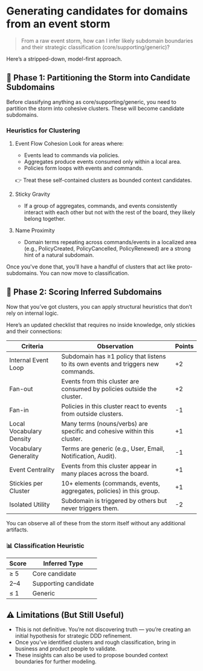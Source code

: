 # Generating candidates for domains from an event storm

> From a raw event storm, how can I infer likely subdomain boundaries and their strategic classification (core/supporting/generic)?

Here’s a stripped-down, model-first approach.

## 🧭 Phase 1: Partitioning the Storm into Candidate Subdomains

Before classifying anything as core/supporting/generic, you need to partition the storm into cohesive clusters. These will become candidate subdomains.

### Heuristics for Clustering

1. Event Flow Cohesion 
   Look for areas where:

   - Events lead to commands via policies.
   - Aggregates produce events consumed only within a local area.
   - Policies form loops with events and commands.

   👉 Treat these self-contained clusters as bounded context candidates.

1. Sticky Gravity

   - If a group of aggregates, commands, and events consistently interact with each other but not with the rest of the board, they likely belong together.

1. Name Proximity

   - Domain terms repeating across commands/events in a localized area (e.g., PolicyCreated, PolicyCancelled, PolicyRenewed) are a strong hint of a natural subdomain.

Once you've done that, you’ll have a handful of clusters that act like proto-subdomains. You can now move to classification.

## 🧮 Phase 2: Scoring Inferred Subdomains

Now that you’ve got clusters, you can apply structural heuristics that don’t rely on internal logic.

Here’s an updated checklist that requires no inside knowledge, only stickies and their connections:

| Criteria                 | Observation                                                                       | Points |
|--------------------------|-----------------------------------------------------------------------------------|--------|
| Internal Event Loop      | Subdomain has ≥1 policy that listens to its own events and triggers new commands. | +2     |
| Fan-out                  | Events from this cluster are consumed by policies outside the cluster.            | +2     |
| Fan-in                   | Policies in this cluster react to events from outside clusters.                   | -1     |
| Local Vocabulary Density | Many terms (nouns/verbs) are specific and cohesive within this cluster.           | +1     |
| Vocabulary Generality    | Terms are generic (e.g., User, Email, Notification, Audit).                       | -1     |
| Event Centrality         | Events from this cluster appear in many places across the board.                  | +1     |
| Stickies per Cluster     | 10+ elements (commands, events, aggregates, policies) in this group.              | +1     |
| Isolated Utility         | Subdomain is triggered by others but never triggers them.                         | -2     |

You can observe all of these from the storm itself without any additional artifacts.

### 📊 Classification Heuristic

| Score | Inferred Type        |
|-------|----------------------|
| ≥ 5   | Core candidate       |
| 2–4   | Supporting candidate |
| ≤ 1   | Generic              |


## ⚠️ Limitations (But Still Useful)

- This is not definitive. You’re not discovering truth — you’re creating an initial hypothesis for strategic DDD refinement.
- Once you've identified clusters and rough classification, bring in business and product people to validate.
- These insights can also be used to propose bounded context boundaries for further modeling.

